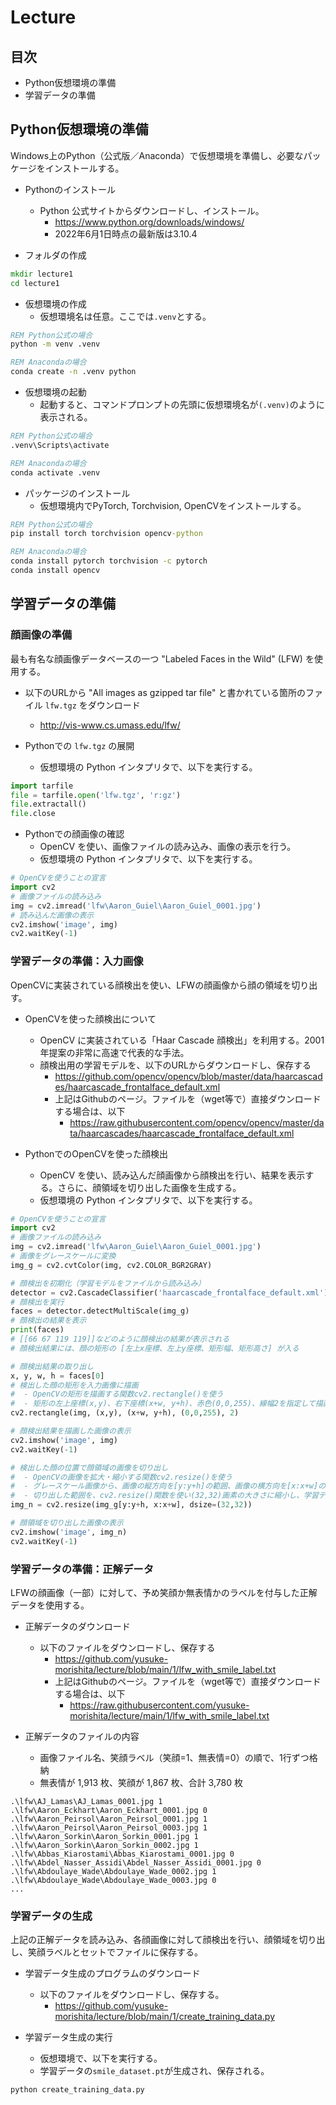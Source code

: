# Lecture

## 目次

- Python仮想環境の準備
- 学習データの準備


## Python仮想環境の準備

Windows上のPython（公式版／Anaconda）で仮想環境を準備し、必要なパッケージをインストールする。

- Pythonのインストール
  - Python 公式サイトからダウンロードし、インストール。
    - https://www.python.org/downloads/windows/
    - 2022年6月1日時点の最新版は3.10.4

- フォルダの作成
```bat
mkdir lecture1
cd lecture1
```

- 仮想環境の作成
  - 仮想環境名は任意。ここでは`.venv`とする。
```bat
REM Python公式の場合
python -m venv .venv

REM Anacondaの場合
conda create -n .venv python
```

- 仮想環境の起動
  - 起動すると、コマンドプロンプトの先頭に仮想環境名が`(.venv)`のように表示される。
```bat
REM Python公式の場合
.venv\Scripts\activate

REM Anacondaの場合
conda activate .venv
```

- パッケージのインストール
  - 仮想環境内でPyTorch, Torchvision, OpenCVをインストールする。
```bat
REM Python公式の場合
pip install torch torchvision opencv-python

REM Anacondaの場合
conda install pytorch torchvision -c pytorch
conda install opencv
```


## 学習データの準備

### 顔画像の準備

最も有名な顔画像データベースの一つ "Labeled Faces in the Wild" (LFW) を使用する。

- 以下のURLから "All images as gzipped tar file" と書かれている箇所のファイル `lfw.tgz` をダウンロード
  - http://vis-www.cs.umass.edu/lfw/

- Pythonでの `lfw.tgz` の展開
  - 仮想環境の Python インタプリタで、以下を実行する。
```python
import tarfile
file = tarfile.open('lfw.tgz', 'r:gz')
file.extractall()
file.close
```

- Pythonでの顔画像の確認
  - OpenCV を使い、画像ファイルの読み込み、画像の表示を行う。
  - 仮想環境の Python インタプリタで、以下を実行する。
```python
# OpenCVを使うことの宣言
import cv2
# 画像ファイルの読み込み
img = cv2.imread('lfw\Aaron_Guiel\Aaron_Guiel_0001.jpg')
# 読み込んだ画像の表示
cv2.imshow('image', img)
cv2.waitKey(-1)
```

### 学習データの準備：入力画像

OpenCVに実装されている顔検出を使い、LFWの顔画像から顔の領域を切り出す。

- OpenCVを使った顔検出について
  - OpenCV に実装されている「Haar Cascade 顔検出」を利用する。2001年提案の非常に高速で代表的な手法。
  - 顔検出用の学習モデルを、以下のURLからダウンロードし、保存する
    - https://github.com/opencv/opencv/blob/master/data/haarcascades/haarcascade_frontalface_default.xml
    - 上記はGithubのページ。ファイルを（wget等で）直接ダウンロードする場合は、以下
      - https://raw.githubusercontent.com/opencv/opencv/master/data/haarcascades/haarcascade_frontalface_default.xml

- PythonでのOpenCVを使った顔検出
  - OpenCV を使い、読み込んだ顔画像から顔検出を行い、結果を表示する。さらに、顔領域を切り出した画像を生成する。
  - 仮想環境の Python インタプリタで、以下を実行する。
```python
# OpenCVを使うことの宣言
import cv2
# 画像ファイルの読み込み
img = cv2.imread('lfw\Aaron_Guiel\Aaron_Guiel_0001.jpg')
# 画像をグレースケールに変換
img_g = cv2.cvtColor(img, cv2.COLOR_BGR2GRAY)

# 顔検出を初期化（学習モデルをファイルから読み込み）
detector = cv2.CascadeClassifier('haarcascade_frontalface_default.xml')
# 顔検出を実行
faces = detector.detectMultiScale(img_g)
# 顔検出の結果を表示
print(faces)
# [[66 67 119 119]]などのように顔検出の結果が表示される
# 顔検出結果には、顔の矩形の [左上x座標、左上y座標、矩形幅、矩形高さ] が入る

# 顔検出結果の取り出し
x, y, w, h = faces[0]
# 検出した顔の矩形を入力画像に描画
#  - OpenCVの矩形を描画する関数cv2.rectangle()を使う
#  - 矩形の左上座標(x,y)、右下座標(x+w, y+h)、赤色(0,0,255)、線幅2を指定して描画
cv2.rectangle(img, (x,y), (x+w, y+h), (0,0,255), 2)

# 顔検出結果を描画した画像の表示
cv2.imshow('image', img)
cv2.waitKey(-1)

# 検出した顔の位置で顔領域の画像を切り出し
#  - OpenCVの画像を拡大・縮小する関数cv2.resize()を使う
#  - グレースケール画像から、画像の縦方向を[y:y+h]の範囲、画像の横方向を[x:x+w]の範囲で切り出す
#  - 切り出した範囲を、cv2.resize()関数を使い(32,32)画素の大きさに縮小し、学習データの画像サイズを揃える
img_n = cv2.resize(img_g[y:y+h, x:x+w], dsize=(32,32))

# 顔領域を切り出した画像の表示
cv2.imshow('image', img_n)
cv2.waitKey(-1)
```

### 学習データの準備：正解データ

LFWの顔画像（一部）に対して、予め笑顔か無表情かのラベルを付与した正解データを使用する。

- 正解データのダウンロード
  - 以下のファイルをダウンロードし、保存する
    - https://github.com/yusuke-morishita/lecture/blob/main/1/lfw_with_smile_label.txt
    - 上記はGithubのページ。ファイルを（wget等で）直接ダウンロードする場合は、以下
      - https://raw.githubusercontent.com/yusuke-morishita/lecture/main/1/lfw_with_smile_label.txt

- 正解データのファイルの内容
  - 画像ファイル名、笑顔ラベル（笑顔=1、無表情=0）の順で、1行ずつ格納
  - 無表情が 1,913 枚、笑顔が 1,867 枚、合計 3,780 枚
```
.\lfw\AJ_Lamas\AJ_Lamas_0001.jpg 1
.\lfw\Aaron_Eckhart\Aaron_Eckhart_0001.jpg 0
.\lfw\Aaron_Peirsol\Aaron_Peirsol_0001.jpg 1
.\lfw\Aaron_Peirsol\Aaron_Peirsol_0003.jpg 1
.\lfw\Aaron_Sorkin\Aaron_Sorkin_0001.jpg 1
.\lfw\Aaron_Sorkin\Aaron_Sorkin_0002.jpg 1
.\lfw\Abbas_Kiarostami\Abbas_Kiarostami_0001.jpg 0
.\lfw\Abdel_Nasser_Assidi\Abdel_Nasser_Assidi_0001.jpg 0
.\lfw\Abdoulaye_Wade\Abdoulaye_Wade_0002.jpg 1
.\lfw\Abdoulaye_Wade\Abdoulaye_Wade_0003.jpg 0
...
```

### 学習データの生成

上記の正解データを読み込み、各顔画像に対して顔検出を行い、顔領域を切り出し、笑顔ラベルとセットでファイルに保存する。

- 学習データ生成のプログラムのダウンロード
  - 以下のファイルをダウンロードし、保存する。
    - https://github.com/yusuke-morishita/lecture/blob/main/1/create_training_data.py

- 学習データ生成の実行
  - 仮想環境で、以下を実行する。
  - 学習データの`smile_dataset.pt`が生成され、保存される。
```bat
python create_training_data.py
```

